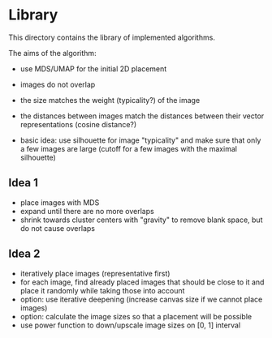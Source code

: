 # Library

This directory contains the library of implemented algorithms.

The aims of the algorithm:
- use MDS/UMAP for the initial 2D placement
- images do not overlap
- the size matches the weight (typicality?) of the image
- the distances between images match the distances between their vector representations (cosine distance?)

- basic idea: use silhouette for image "typicality" and make sure that only a few images are large (cutoff for a few images with the maximal silhouette)


## Idea 1
- place images with MDS
- expand until there are no more overlaps
- shrink towards cluster centers with "gravity" to remove blank space, but do not cause overlaps


## Idea 2
- iteratively place images (representative first)
- for each image, find already placed images that should be close to it and place it randomly while taking those into account
- option: use iterative deepening (increase canvas size if we cannot place images)
- option: calculate the image sizes so that a placement will be possible
- use power function to down/upscale image sizes on [0, 1] interval


